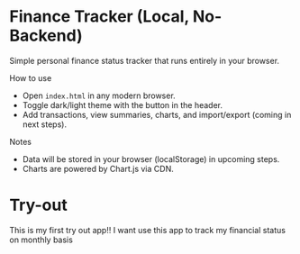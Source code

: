 # Finance Tracker (Local, No-Backend)

Simple personal finance status tracker that runs entirely in your browser.

How to use

- Open `index.html` in any modern browser.
- Toggle dark/light theme with the button in the header.
- Add transactions, view summaries, charts, and import/export (coming in next steps).

Notes

- Data will be stored in your browser (localStorage) in upcoming steps.
- Charts are powered by Chart.js via CDN.

# Try-out
This is my first try out app!!
I want use this app to track my financial status on monthly basis 
